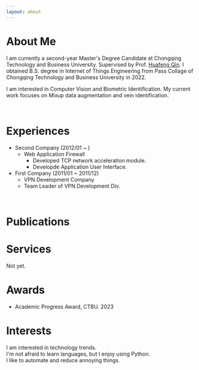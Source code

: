 ```yaml
---
layout: about 
---
```


# About Me
I am currently a second-year Master's Degree Candidate at Chongqing Technology and Business University. Supervised by Prof. [Huafeng Qin](https://scholar.google.com/citations?user=5jvXcJ0AAAAJ&hl=zh-CN). I obtained B.S. degree in Internet of Things Engineering from Pass Collage of Chongqing Technology and Business University in 2022.

I am interested in Computer Vision and Biometric Identification. My current work focuses on Mixup data augmentation and vein identification.

<br/>

# Experiences
* Second Company (2012/01 ~ )
  * Web Application Firewall
    * Developed TCP network acceleration module.
    * Developde Application User Interface.
* First Company (2011/01 ~ 2011/12)
  * VPN Development Company
  * Team Leader of VPN Development Div.

<br/>

# Publications

# Services
Not yet.

# Awards
 - Academic Progress Award, CTBU. 2023


# Interests
I am interested in technology trends.  
I'm not afraid to learn languages, but I enjoy using Python.  
I like to automate and reduce annoying things.  
